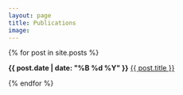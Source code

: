 ```yaml
---
layout: page
title: Publications
image: 
---
```


{% for post in site.posts %}
<p><strong><i class="fa fa-chevron-right" aria-hidden="true"></i> {{ post.date | date: "%B %d %Y" }}</strong> <a href="{{ BASE_PATH }}{{ post.url }}">{{ post.title }}</a></p>

{% endfor %}
